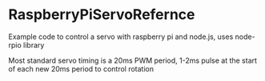 # RaspberryPiServoRefernce
Example code to control a servo with raspberry pi and node.js, uses node-rpio library

Most standard servo timing is a 20ms PWM period, 1-2ms pulse at the start of each new 20ms period to control rotation
